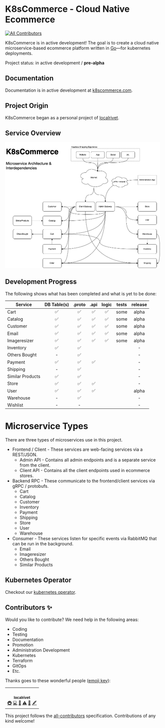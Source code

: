 # K8sCommerce - Cloud Native Ecommerce

<!-- ALL-CONTRIBUTORS-BADGE:START - Do not remove or modify this section -->

[![All Contributors](https://img.shields.io/badge/all_contributors-1-orange.svg?style=flat-square)](#contributors-)

<!-- ALL-CONTRIBUTORS-BADGE:END -->

K8sCommerce is in active development! The goal is to create a cloud native microservice-based ecommerce platform written in [Go](https://go.dev/)—for kubernetes deployments.

Project status: in active development / **pre-alpha**

## Documentation

Documentation is in active development at [k8scommerce.com](https://k8scommerce.com/).

## Project Origin

K8sCommerce began as a personal project of [localrivet](https://github.com/localrivet).

## Service Overview

![K8sCommerce Overview](docs/K8sCommerceOverview.png)

## Development Progress

The following shows what has been completed and what is yet to be done:

| Service          |    DB Table(s)     |       .proto       |        .api        |       logic        | tests | release |
| ---------------- | :----------------: | :----------------: | :----------------: | :----------------: | :---: | :-----: |
| Cart             | :white_check_mark: | :white_check_mark: | :white_check_mark: | :white_check_mark: | some  |  alpha  |
| Catalog          | :white_check_mark: | :white_check_mark: | :white_check_mark: | :white_check_mark: | some  |  alpha  |
| Customer         | :white_check_mark: | :white_check_mark: | :white_check_mark: | :white_check_mark: | some  |  alpha  |
| Email            | :white_check_mark: | :white_check_mark: | :white_check_mark: | :white_check_mark: | some  |  alpha  |
| Imageresizer     | :white_check_mark: | :white_check_mark: | :white_check_mark: | :white_check_mark: | some  |  alpha  |
| Inventory        | :white_check_mark: | :white_check_mark: |                    |                    |       |    -    |
| Others Bought    |         -          | :white_check_mark: |                    |                    |       |    -    |
| Payment          | :white_check_mark: | :white_check_mark: | :white_check_mark: |                    |       |    -    |
| Shipping         |         -          | :white_check_mark: |                    |                    |       |    -    |
| Similar Products | :white_check_mark: | :white_check_mark: |                    |                    |       |    -    |
| Store            | :white_check_mark: | :white_check_mark: | :white_check_mark: |                    |       |    -    |
| User             | :white_check_mark: | :white_check_mark: | :white_check_mark: |                    |       |  alpha  |
| Warehouse        |         -          | :white_check_mark: |                    |                    |       |    -    |
| Wishlist         |         -          |         -          |                    |                    |       |    -    |

# Microservice Types

There are three types of microservices use in this project.

- Frontend / Client - These services are web-facing services via a REST/JSON.
  - Admin API - Contains all admin endpoints and is a separate service from the client.
  - Client API - Contains all the client endpoints used in ecommerce stores.
- Backend RPC - These communicate to the frontend/client services via gRPC / protobufs.
  - Cart
  - Catalog
  - Customer
  - Inventory
  - Payment
  - Shipping
  - Store
  - User
  - Warehouse
- Consumer - These services listen for specific events via RabbitMQ that can be run in the background.
  - Email
  - Imageresizer
  - Others Bought
  - Similar Products

## Kubernetes Operator

Checkout our [kubernetes operator](https://github.com/k8scommerce/cluster-operator).

## Contributors ✨

Would you like to contribute? We need help in the following areas:

- Coding
- Testing
- Documentation
- Promotion
- Administration Development
- Kubernetes
- Terraform
- GitOps
- Etc.

Thanks goes to these wonderful people ([emoji key](https://allcontributors.org/docs/en/emoji-key)):

<!-- ALL-CONTRIBUTORS-LIST:START - Do not remove or modify this section -->
<!-- prettier-ignore-start -->
<!-- markdownlint-disable -->
<table>
  <tr>
    <td align="center"><a href="https://github.com/localrivet"><img src="https://avatars.githubusercontent.com/u/833950?v=4?s=100" width="100px;" alt=""/><br /><sub><b>localrivet</b></sub></a><br /><a href="#infra-localrivet" title="Infrastructure (Hosting, Build-Tools, etc)">🚇</a> <a href="https://github.com/k8scommerce/k8scommerce/commits?author=localrivet" title="Code">💻</a> <a href="https://github.com/k8scommerce/k8scommerce/commits?author=localrivet" title="Documentation">📖</a> <a href="https://github.com/k8scommerce/k8scommerce/commits?author=localrivet" title="Tests">⚠️</a> <a href="#maintenance-localrivet" title="Maintenance">🚧</a> <a href="#content-localrivet" title="Content">🖋</a></td>
  </tr>
</table>

<!-- markdownlint-restore -->
<!-- prettier-ignore-end -->

<!-- ALL-CONTRIBUTORS-LIST:END -->

This project follows the [all-contributors](https://github.com/all-contributors/all-contributors) specification. Contributions of any kind welcome!
